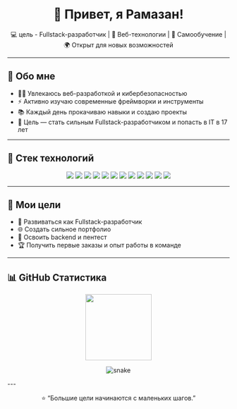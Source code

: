 <!-- Приветствие -->
<h1 align="center">👋 Привет, я Рамазан!</h1>

<p align="center">
  💻 цель - Fullstack-разработчик | 🚀 Веб-технологии | 🧠 Самообучение | 🌍 Открыт для новых возможностей
</p>

---

## 🧠 Обо мне
- 🧑‍💻 Увлекаюсь веб-разработкой и кибербезопасностью  
- ⚡ Активно изучаю современные фреймворки и инструменты  
- 📚 Каждый день прокачиваю навыки и создаю проекты  
- 🎯 Цель — стать сильным Fullstack-разработчиком и попасть в IT в 17 лет

---

## 🧰 Стек технологий

<p align="center">
  <img src="https://img.shields.io/badge/-HTML5-E34F26?style=for-the-badge&logo=html5&logoColor=fff"/>
  <img src="https://img.shields.io/badge/-CSS3-1572B6?style=for-the-badge&logo=css3&logoColor=fff"/>
  <img src="https://img.shields.io/badge/-SCSS-CC6699?style=for-the-badge&logo=sass&logoColor=fff"/>
  <img src="https://img.shields.io/badge/-JavaScript-F7DF1E?style=for-the-badge&logo=javascript&logoColor=000"/>
  <img src="https://img.shields.io/badge/-TypeScript-3178C6?style=for-the-badge&logo=typescript&logoColor=fff"/>
  <img src="https://img.shields.io/badge/-React-61DAFB?style=for-the-badge&logo=react&logoColor=000"/>
  <img src="https://img.shields.io/badge/-React%20Router-CA4245?style=for-the-badge&logo=react-router&logoColor=fff"/>
  <img src="https://img.shields.io/badge/-React%20Hook%20Form-EC5990?style=for-the-badge&logo=reacthookform&logoColor=fff"/>
  <img src="https://img.shields.io/badge/-Python-3776AB?style=for-the-badge&logo=python&logoColor=fff"/>
  <img src="https://img.shields.io/badge/-Git-F05032?style=for-the-badge&logo=git&logoColor=fff"/>
  <img src="https://img.shields.io/badge/-GitHub-181717?style=for-the-badge&logo=github&logoColor=fff"/>
  <img src="https://img.shields.io/badge/-Vite-646CFF?style=for-the-badge&logo=vite&logoColor=fff"/>
</p>

---

## 🚀 Мои цели
- 📌 Развиваться как Fullstack-разработчик  
- 🌐 Создать сильное портфолио  
- 🧠 Освоить backend и пентест
- 🏆 Получить первые заказы и опыт работы в команде

---

## 📊 GitHub Статистика

<p align="center">
  <img src="https://github-readme-stats.vercel.app/api/top-langs/?username=Yuoo15&layout=compact&theme=tokyonight" height="150" />
</p>

<p align="center">
  <img src="https://github.com/Yuoo15/Yuoo15/blob/output/github-contribution-grid-snake.svg" alt="snake"/>
</p>
---

<p align="center">⭐ “Большие цели начинаются с маленьких шагов.”</p>
